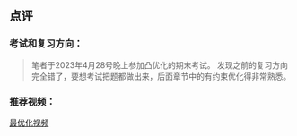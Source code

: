 ## 点评

### 考试和复习方向：

>笔者于2023年4月28号晚上参加凸优化的期末考试。 发现之前的复习方向完全错了，要想考试把题都做出来，后面章节中的有约束优化得非常熟悉。

### 推荐视频：

[最优化视频](https://space.bilibili.com/507629580/channel/seriesdetail?sid=1880592&ctype=0)